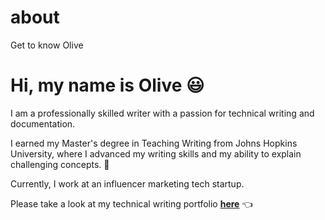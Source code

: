 # about
Get to know Olive
# Hi, my name is Olive :smiley:

I am a professionally skilled writer with a passion for technical writing and documentation.

I earned my Master's degree in Teaching Writing from Johns Hopkins University, where I advanced my writing skills and my ability to explain challenging concepts. :pencil:

Currently, I work at an influencer marketing tech startup.

Please take a look at my technical writing portfolio **[here](https://github.com/lanbarre/technical-writing-portfolio)** :point_left:
